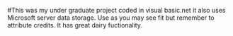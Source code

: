 #This was my under graduate project coded in visual basic.net it also uses Microsoft server data storage. Use as you may see fit but remember to attribute credits. It has great dairy fuctionality. 
